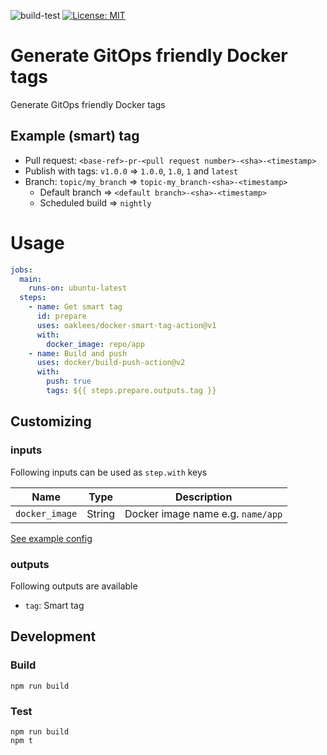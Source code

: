 
![build-test](https://github.com/oaklees/docker-smart-tag-action/workflows/build-test/badge.svg)
[![License: MIT](https://img.shields.io/badge/License-MIT-yellow.svg)](https://opensource.org/licenses/MIT)

#  Generate GitOps friendly Docker tags

Generate GitOps friendly Docker tags

## Example (smart) tag

* Pull request: `<base-ref>-pr-<pull request number>-<sha>-<timestamp>`
* Publish with tags: `v1.0.0` => `1.0.0`, `1.0`, `1` and `latest`
* Branch: `topic/my_branch` => `topic-my_branch-<sha>-<timestamp>`
    * Default branch => `<default branch>-<sha>-<timestamp>`
    * Scheduled build => `nightly`

# Usage

```yaml
jobs:
  main:
    runs-on: ubuntu-latest
  steps:
    - name: Get smart tag
      id: prepare
      uses: oaklees/docker-smart-tag-action@v1
      with:
        docker_image: repo/app
    - name: Build and push
      uses: docker/build-push-action@v2
      with:
        push: true
        tags: ${{ steps.prepare.outputs.tag }}
```

## Customizing

### inputs

Following inputs can be used as `step.with` keys

| Name              | Type      | Description                       |
|-------------------|-----------|-----------------------------------|
| `docker_image`    | String    | Docker image name e.g. `name/app` |

[See example config](.github/workflows/test.yml)

### outputs

Following outputs are available

* `tag`: Smart tag

## Development

### Build
```
npm run build
```

### Test

```
npm run build
npm t
```
